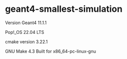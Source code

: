 # geant4-smallest-simulation

Version Geant4 11.1.1

Pop!_OS 22.04 LTS

cmake version 3.22.1

GNU Make 4.3
Built for x86_64-pc-linux-gnu
